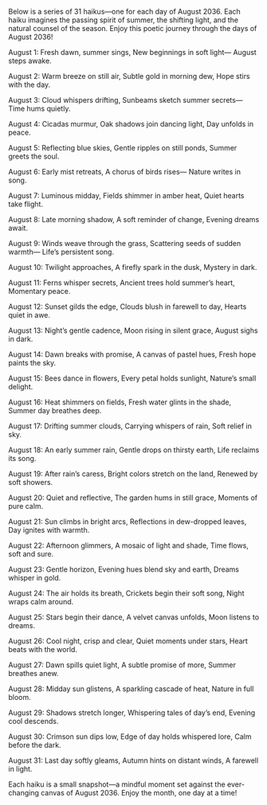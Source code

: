 Below is a series of 31 haikus—one for each day of August 2036. Each haiku imagines the passing spirit of summer, the shifting light, and the natural counsel of the season. Enjoy this poetic journey through the days of August 2036!

August 1:
Fresh dawn, summer sings,
New beginnings in soft light—
August steps awake.

August 2:
Warm breeze on still air,
Subtle gold in morning dew,
Hope stirs with the day.

August 3:
Cloud whispers drifting,
Sunbeams sketch summer secrets—
Time hums quietly.

August 4:
Cicadas murmur,
Oak shadows join dancing light,
Day unfolds in peace.

August 5:
Reflecting blue skies,
Gentle ripples on still ponds,
Summer greets the soul.

August 6:
Early mist retreats,
A chorus of birds rises—
Nature writes in song.

August 7:
Luminous midday,
Fields shimmer in amber heat,
Quiet hearts take flight.

August 8:
Late morning shadow,
A soft reminder of change,
Evening dreams await.

August 9:
Winds weave through the grass,
Scattering seeds of sudden warmth—
Life’s persistent song.

August 10:
Twilight approaches,
A firefly spark in the dusk,
Mystery in dark.

August 11:
Ferns whisper secrets,
Ancient trees hold summer’s heart,
Momentary peace.

August 12:
Sunset gilds the edge,
Clouds blush in farewell to day,
Hearts quiet in awe.

August 13:
Night’s gentle cadence,
Moon rising in silent grace,
August sighs in dark.

August 14:
Dawn breaks with promise,
A canvas of pastel hues,
Fresh hope paints the sky.

August 15:
Bees dance in flowers,
Every petal holds sunlight,
Nature’s small delight.

August 16:
Heat shimmers on fields,
Fresh water glints in the shade,
Summer day breathes deep.

August 17:
Drifting summer clouds,
Carrying whispers of rain,
Soft relief in sky.

August 18:
An early summer rain,
Gentle drops on thirsty earth,
Life reclaims its song.

August 19:
After rain’s caress,
Bright colors stretch on the land,
Renewed by soft showers.

August 20:
Quiet and reflective,
The garden hums in still grace,
Moments of pure calm.

August 21:
Sun climbs in bright arcs,
Reflections in dew-dropped leaves,
Day ignites with warmth.

August 22:
Afternoon glimmers,
A mosaic of light and shade,
Time flows, soft and sure.

August 23:
Gentle horizon,
Evening hues blend sky and earth,
Dreams whisper in gold.

August 24:
The air holds its breath,
Crickets begin their soft song,
Night wraps calm around.

August 25:
Stars begin their dance,
A velvet canvas unfolds,
Moon listens to dreams.

August 26:
Cool night, crisp and clear,
Quiet moments under stars,
Heart beats with the world.

August 27:
Dawn spills quiet light,
A subtle promise of more,
Summer breathes anew.

August 28:
Midday sun glistens,
A sparkling cascade of heat,
Nature in full bloom.

August 29:
Shadows stretch longer,
Whispering tales of day’s end,
Evening cool descends.

August 30:
Crimson sun dips low,
Edge of day holds whispered lore,
Calm before the dark.

August 31:
Last day softly gleams,
Autumn hints on distant winds,
A farewell in light.

Each haiku is a small snapshot—a mindful moment set against the ever-changing canvas of August 2036. Enjoy the month, one day at a time!
